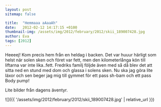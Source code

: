 ```yaml
---
layout: post
sitemap: false

title:  "Hemmaaa aAaaAh"
date:   2012-02-12 14:17:15 +0100
thumbnail-img: /assets/img/2012/february/2012/skii_189007428.jpg
author: Eva
tags: [2012]
---
```


Heeeej! Kom precis hem från en heldag i backen. Det var huuur härligt som helst när solen sken och föret var fett, men den kilometerlånga kön till liftarna var inte lika..fett. Fredriks familj följde även med så då blev det att sitta ned en stund med dom och glassa i solens sken. Nu ska jag göra lite läxor och sen beger jag mig till gymmet för ett pass sh-bam och ett pass Body pump!






Lite bilder från dagens äventyr.

![]({{ '/assets/img/2012/february/2012/skii_189007428.jpg'  | relative_url }})

